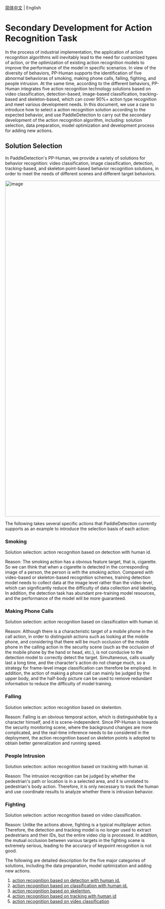 [简体中文](./README.md) | English

# Secondary Development for Action Recognition Task

In the process of industrial implementation, the application of action recognition algorithms will inevitably lead to the need for customized types of action, or the optimization of existing action recognition models to improve the performance of the model in specific scenarios. In view of the diversity of behaviors, PP-Human supports the identification of five abnormal behavioras of smoking, making phone calls, falling, fighting, and people intrusion. At the same time, according to the different behaviors, PP-Human integrates five action recognition technology solutions based on video classification, detection-based, image-based classification, tracking-based and skeleton-based, which can cover 90%+ action type recognition and meet various development needs. In this document, we use a case to introduce how to select a action recognition solution according to the expected behavior, and use PaddleDetection to carry out the secondary development of the action recognition algorithm, including: solution selection, data preparation, model optimization and development process for adding new actions.


## Solution Selection
In PaddleDetection's PP-Human, we provide a variety of solutions for behavior recognition: video classification, image classification, detection, tracking-based, and skeleton point-based behavior recognition solutions, in order to meet the needs of different scenes and different target behaviors.

<img width="1091" alt="image" src="https://user-images.githubusercontent.com/22989727/178742352-d0c61784-3e93-4406-b2a2-9067f42cb343.png">

The following takes several specific actions that PaddleDetection currently supports as an example to introduce the selection basis of each action:

### Smoking

Solution selection: action recognition based on detection with human id.

Reason: The smoking action has a obvious feature target, that is, cigarette. So we can think that when a cigarette is detected in the corresponding image of a person, the person is with the smoking action. Compared with video-based or skeleton-based recognition schemes, training detection model needs to collect data at the image level rather than the video level, which can significantly reduce the difficulty of data collection and labeling. In addition, the detection task has abundant pre-training model resources, and the performance of the model will be more guaranteed.

### Making Phone Calls

Solution selection: action recognition based on classification with human id.

Reason: Although there is a characteristic target of a mobile phone in the call action, in order to distinguish actions such as looking at the mobile phone, and considering that there will be much occlusion of the mobile phone in the calling action in the security scene (such as the occlusion of the mobile phone by the hand or head, etc.), is not conducive to the detection model to correctly detect the target. Simultaneous, calls usually last a long time, and the character's action do not change much, so a strategy for frame-level image classification can therefore be employed. In addition, the action of making a phone call can mainly be judged by the upper body, and the half-body picture can be used to remove redundant information to reduce the difficulty of model training.


### Falling

Solution selection: action recognition based on skelenton.

Reason: Falling is an obvious temporal action, which is distinguishable by a character himself, and it is scene-independent. Since PP-Human is towards the security monitoring scene, where the background changes are more complicated, and the real-time inference needs to be considered in the deployment, the action recognition based on skeleton points is adopted to obtain better generalization and running speed.


### People Intrusion

Solution selection: action recognition based on tracking with human id.

Reason: The intrusion recognition can be judged by whether the pedestrian's path or location is in a selected area, and it is unrelated to pedestrian's body action. Therefore, it is only necessary to track the human and use coordinate results to analyze whether there is intrusion behavior.

### Fighting

Solution selection: action recognition based on video classification.

Reason: Unlike the actions above, fighting is a typical multiplayer action. Therefore, the detection and tracking model is no longer used to extract pedestrians and their IDs, but the entire video clip is processed. In addition, the mutual occlusion between various targets in the fighting scene is extremely serious, leading to the accuracy of keypoint recognition is not good.



The following are detailed description for the five major categories of solutions, including the data preparation, model optimization and adding new actions.

1. [action recognition based on detection with human id.](./idbased_det_en.md)
2. [action recognition based on classification with human id.](./idbased_clas_en.md)
3. [action recognition based on skelenton.](./skeletonbased_rec_en.md)
4. [action recognition based on tracking with human id](../pphuman_mot_en.md)
5. [action recognition based on video classification](./videobased_rec_en.md)
